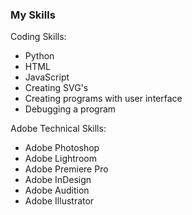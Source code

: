 ### My Skills

Coding Skills:
- Python
- HTML
- JavaScript
- Creating SVG's
- Creating programs with user interface
- Debugging a program

Adobe Technical Skills:
- Adobe Photoshop
- Adobe Lightroom
- Adobe Premiere Pro
- Adobe InDesign
- Adobe Audition
- Adobe Illustrator


